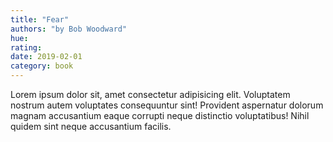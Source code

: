 ```yaml
---
title: "Fear"
authors: "by Bob Woodward"
hue: 
rating: 
date: 2019-02-01
category: book
---
```


Lorem ipsum dolor sit, amet consectetur adipisicing elit. Voluptatem nostrum autem voluptates consequuntur sint! Provident aspernatur dolorum magnam accusantium eaque corrupti neque distinctio voluptatibus! Nihil quidem sint neque accusantium facilis.